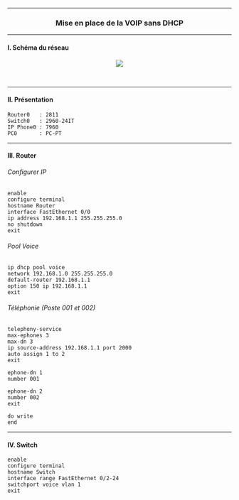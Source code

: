 ------------------------------------------------------------------------------------------------------------------------------------------------------------------------------------------------
### <p align='center'> Mise en place de la VOIP sans DHCP</p>



------------------------------------------------------------------------------------------------------------------------------------------------------------------------------------------------
#### I. Schéma du réseau
<p align='center'><img src='https://github.com/dexter74/Cisco/assets/35907/bfaf84e8-ccb3-4716-8b7d-4a1cd55ccbcc'></p>
<br />

------------------------------------------------------------------------------------------------------------------------------------------------------------------------------------------------
#### II. Présentation
```
Router0   : 2811
Switch0   : 2960-24IT
IP Phone0 : 7960 
PC0       : PC-PT
```

------------------------------------------------------------------------------------------------------------------------------------------------------------------------------------------------
#### III. Router
###### Configurer IP
```
enable
configure terminal
hostname Router
interface FastEthernet 0/0
ip address 192.168.1.1 255.255.255.0
no shutdown
exit
```

###### Pool Voice
```
ip dhcp pool voice
network 192.168.1.0 255.255.255.0
default-router 192.168.1.1
option 150 ip 192.168.1.1
exit
```

###### Téléphonie (Poste 001 et 002)
```
telephony-service
max-ephones 3
max-dn 3
ip source-address 192.168.1.1 port 2000
auto assign 1 to 2
exit

ephone-dn 1
number 001

ephone-dn 2
number 002
exit

do write
end
```


------------------------------------------------------------------------------------------------------------------------------------------------------------------------------------------------
#### IV. Switch
```
enable
configure terminal
hostname Switch
interface range FastEthernet 0/2-24
switchport voice vlan 1
exit
```
